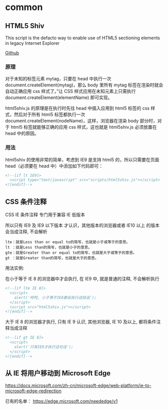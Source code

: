 # common

## HTML5 Shiv

This script is the defacto way to enable use of HTML5 sectioning elements in legacy Internet Explorer

[Github](https://github.com/aFarkas/html5shiv)

### 原理

对于未知的标签元素 mytag，只要在 head 中执行一次 document.createElement(mytag)，那么 body 里所有 mytag 标签在渲染时就会自动正确应用 css 样式了。”让 CSS 样式应用在未知元素上只需执行 document.createElement(elementName) 即可实现。

html5shiv.js 的原理是在执行时先往 head 中插入应用到 html5 标签的 css 样式，然后对于所有 html5 标签都执行一次 document.createElement(nodeName)，这样，浏览器在渲染 body 部分时，对于 html5 标签就能够正确的应用 css 样式，这也就是 html5shiv.js 必须放置在 head 中的原因。

### 用法

html5shiv 的使用非常的简单，考虑到 IE9 是支持 html5 的，所以只需要在页面 head（必须要在 head 中）中添加如下代码即可：

```html
<!--[if lt IE9]>
  <script type="text/javascript" src="scripts/html5shiv.js"></script>
<![endif]-->
```

## CSS 条件注释

CSS IE 条件注释 专门用于兼容 IE 低版本

所以只有 IE9 及 IE9 以下版本 才认识，其他版本的浏览器或者 IE10 以上 的版本会当成注释, 不会解析

```
lte：就是Less than or equal to的简写，也就是小于或等于的意思。
lt ：就是Less than的简写，也就是小于的意思。
gte：就是Greater than or equal to的简写，也就是大于或等于的意思。
gt ：就是Greater than的简写，也就是大于的意思。
```

用法实例:

在小于等于 IE 8 的浏览器中才会执行, 在 IE9 中, 就是普通的注释, 不会解析执行

```html
<!--[if lte IE 8]>
  <script>
    alert('呵呵, 小于等于IE8都会执行这段话');
  </script>
  <script src="html5shiv.js"></script>
<![endif]-->
```

大于 IE 8 的浏览器才执行, 只有 IE 9 认识, 其他浏览器, IE 10 及以上, 都将条件注释当成注释

```html
<!--[if gt IE 8]>
  <script>
    alert('只有IE9才执行这句话');
  </script>
<![endif]-->
```

## 从 IE 将用户移动到 Microsoft Edge

https://docs.microsoft.com/zh-cn/microsoft-edge/web-platform/ie-to-microsoft-edge-redirection

已有的名单：
https://edge.microsoft.com/neededge/v1

